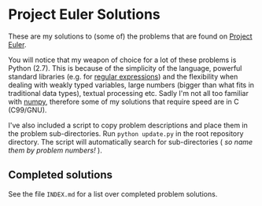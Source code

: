 Project Euler Solutions
=======================

These are my solutions to (some of) the problems that are found on 
[Project Euler](http://projecteuler.net/problems).

You will notice that my weapon of choice for a lot of these problems is
Python (2.7). This is because of the simplicity of the language, powerful standard
libraries (e.g. for [regular expressions](http://docs.python.org/2/library/re.html))
and the flexibility when dealing with weakly typed variables, large numbers 
(bigger than what fits in traditional data types), textual processing etc.
Sadly I'm not all too familiar with [numpy](http://www.numpy.org/),
therefore some of my solutions that require speed are in C (C99/GNU).

I've also included a script to copy problem descriptions and place them in the
problem sub-directories. Run `python update.py` in the root repository directory.
The script will automatically search for sub-directories ( *so name them by problem numbers!* ).


Completed solutions
-------------------
See the file `INDEX.md` for a list over completed problem solutions.
